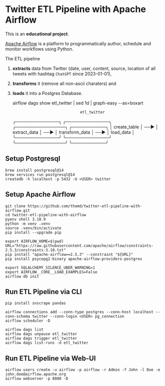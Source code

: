 # Twitter ETL Pipeline with Apache Airflow

This is an **educational project**.

[Apache Airflow](https://airflow.apache.org/) is a platform to programmatically author, schedule and monitor workflows using Python.

The ETL pipeline 

1. **extracts** data from Twitter (date, user, content, source, location of all tweets with hashtag `ChatGPT` since 2023-01-01),
1. **transforms** it (remove all non-ascii charaters) and
1. **loads** it into a Postgres Database.

    airflow dags show etl_twitter | sed 1d | graph-easy --as=boxart

                                     etl_twitter
    
    ╭──────────────╮     ╭──────────────╮     ╭────────────────╮     ╭───────────╮
    │ create_table │ ──▶ │ extract_data │ ──▶ │ transform_data │ ──▶ │ load_data │
    ╰──────────────╯     ╰──────────────╯     ╰────────────────╯     ╰───────────╯

## Setup Postgresql

    brew install postgresql@14
    brew services run postgresql@14
    createdb -h localhost -p 5432 -U <USER> twitter

## Setup Apache Airflow

    git clone https://github.com/thomd/twitter-etl-pipeline-with-airflow.git
    cd twitter-etl-pipeline-with-airflow
    pyenv shell 3.10.9
    python -m venv .venv
    source .venv/bin/activate
    pip install --upgrade pip

    export AIRFLOW_HOME=$(pwd)
    URL="https://raw.githubusercontent.com/apache/airflow/constraints-2.5.3/constraints-3.10.txt"
    pip install "apache-airflow==2.5.3" --constraint "${URL}"
    pip install psycopg2-binary apache-airflow-providers-postgres

    export SQLALCHEMY_SILENCE_UBER_WARNING=1
    export AIRFLOW__CORE__LOAD_EXAMPLES=False
    airflow db init

## Run ETL Pipeline via CLI

    pip install snscrape pandas

    airflow connections add --conn-type postgres --conn-host localhost --conn-schema twitter --conn-login <USER> pg_connection
    airflow scheduler -D

    airflow dags list
    airflow dags unpause etl_twitter
    airflow dags trigger etl_twitter
    airflow dags list-runs -d etl_twitter

## Run ETL Pipeline via Web-UI

    airflow users create -u airflow -p airflow -r Admin -f John -l Doe -e john.doe@airflow.apache.org
    airflow webserver -p 8080 -D

